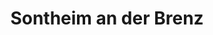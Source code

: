 ---
title: Sontheim an der Brenz
url: /sontheim-an-der-brenz/
latitude: 48.546
longitude: 10.301
---